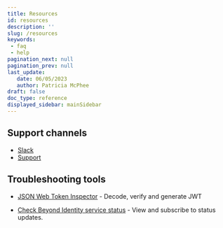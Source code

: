 ```yaml
---
title: Resources
id: resources
description: ''
slug: /resources 
keywords: 
 - faq
 - help
pagination_next: null
pagination_prev: null
last_update: 
   date: 06/05/2023
   author: Patricia McPhee
draft: false
doc_type: reference
displayed_sidebar: mainSidebar
---
```




## Support channels
- [Slack](https://join.slack.com/t/byndid/shared_invite/zt-1anns8n83-NQX4JvW7coi9dksADxgeBQ) 
- [Support](https://support.beyondidentity.com)




## Troubleshooting tools

- [JSON Web Token Inspector](https://jwt.io/?_gl=1*1etyhvr*rollup_ga*NzYyMjc1NTE5LjE2NzkwNjIyOTk.*rollup_ga_F1G3E656YZ*MTY4MjM3MDI4Ni4xNS4xLjE2ODIzNzAyODYuNjAuMC4w&_ga=2.232725855.1956605135.1682343022-762275519.1679062299) - Decode, verify and generate JWT

<!-- - [Event and audit logging](/docs/view-event-details) - Your applications and services depend on Beyond Identity. Monitoring Beyond Identity's health lets you report specific errors to customers or reduct user impact in case there's an issue.  -->

- [Check Beyond Identity service status](https://status.beyondidentity.com/) - View and subscribe to status updates. 



<!-- ## Common challenges

Explore solutions to common challenges.

[cards of the common challenges: <mark>common issues, authentication issues, and integration issues</mark>] -->

